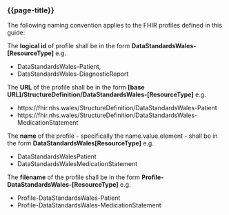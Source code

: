 ### {{page-title}}
The following naming convention applies to the FHIR profiles defined in this guide:

The **logical id** of profile shall be in the form **DataStandardsWales-[ResourceType]** e.g.
* DataStandardsWales-Patient,
* DataStandardsWales-DiagnosticReport

The **URL** of the profile shall be in the form
**[base URL]/StructureDefinition/DataStandardsWales-[ResourceType]** e.g. 
* https&#58;//fhir.nhs.wales/StructureDefinition/DataStandardsWales-Patient
* https&#58;//fhir.nhs.wales/StructureDefinition/DataStandardsWales-MedicationStatement

The **name** of the profile - specifically the name.value.element - shall be in the form **DataStandardsWales[ResourceType]** e.g. 
* DataStandardsWalesPatient
* DataStandardsWalesMedicationStatement

The **filename** of the profile shall be in the form **Profile-DataStandardsWales-[ResourceType]** e.g. 
* Profile-DataStandardsWales-Patient
* Profile-DataStandardsWales-MedicationStatement

<br>